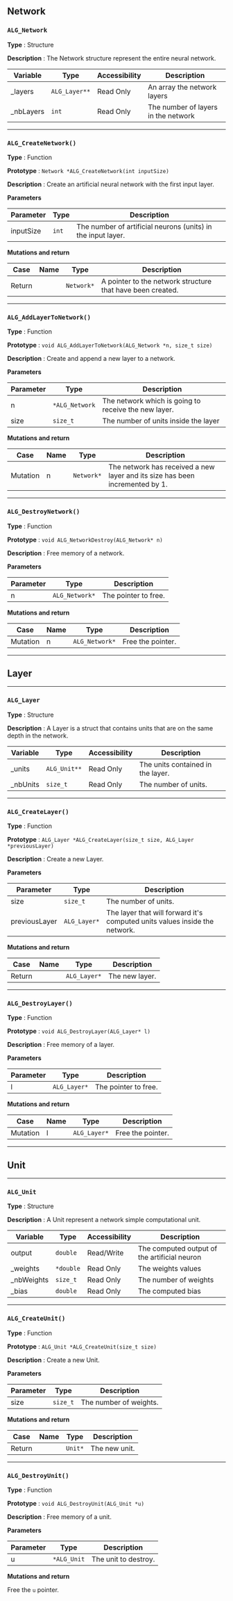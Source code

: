 ## Network

### `ALG_Network`

**Type** : Structure

**Description** : The Network structure represent the entire neural network.

| Variable  | Type          | Accessibility | Description                         |
|-----------|---------------|---------------|-------------------------------------|
| _layers   | `ALG_Layer**` | Read Only     | An array the network layers         |
| _nbLayers | `int`         | Read Only     | The number of layers in the network |

---

### `ALG_CreateNetwork()`

**Type** : Function

**Prototype** : `Network *ALG_CreateNetwork(int inputSize)`

**Description** : Create an artificial neural network with the first input layer.

**Parameters**

| Parameter    | Type     | Description                                                  |
|--------------|----------|--------------------------------------------------------------|
| inputSize    | `int`    | The number of artificial neurons (units) in the input layer. |

**Mutations and return**

| Case   | Name | Type       | Description                                                |
|--------|------|------------|------------------------------------------------------------|
| Return |      | `Network*` | A pointer to the network structure that have been created. |

---

### `ALG_AddLayerToNetwork()`

**Type** : Function

**Prototype** : `void ALG_AddLayerToNetwork(ALG_Network *n, size_t size)`

**Description** : Create and append a new layer to a network.

**Parameters**

| Parameter | Type           | Description                                          |
|-----------|----------------|------------------------------------------------------|
| n         | `*ALG_Network` | The network which is going to receive the new layer. |
| size      | `size_t`       | The number of units inside the layer                 |

**Mutations and return**

| Case     | Name | Type       | Description                                                                  |
|----------|------|------------|------------------------------------------------------------------------------|
| Mutation | n    | `Network*` | The network has received a new layer and its size has been incremented by 1. |

---

### `ALG_DestroyNetwork()`

**Type** : Function

**Prototype** : `void ALG_NetworkDestroy(ALG_Network* n)`

**Description** : Free memory of a network.

**Parameters**

| Parameter | Type           | Description          |
|-----------|----------------|----------------------|
| n         | `ALG_Network*` | The pointer to free. |

**Mutations and return**

| Case     | Name | Type           | Description       |
|----------|------|----------------|-------------------|
| Mutation | n    | `ALG_Network*` | Free the pointer. |

---

## Layer

---

### `ALG_Layer`

**Type** : Structure

**Description** : A Layer is a struct that contains units that are on the same depth in the network.

| Variable | Type         | Accessibility | Description                       |
|----------|--------------|---------------|-----------------------------------|
| _units   | `ALG_Unit**` | Read Only     | The units contained in the layer. |
| _nbUnits | `size_t`     | Read Only     | The number of units.              |

---

### `ALG_CreateLayer()`

**Type** : Function

**Prototype** : `ALG_Layer *ALG_CreateLayer(size_t size, ALG_Layer *previousLayer)`

**Description** : Create a new Layer.

**Parameters**

| Parameter     | Type         | Description                                                                |
|---------------|--------------|----------------------------------------------------------------------------|
| size          | `size_t`     | The number of units.                                                       |
| previousLayer | `ALG_Layer*` | The layer that will forward it's computed units values inside the network. |

**Mutations and return**

| Case   | Name | Type         | Description    |
|--------|------|--------------|----------------|
| Return |      | `ALG_Layer*` | The new layer. |

---

### `ALG_DestroyLayer()`

**Type** : Function

**Prototype** : `void ALG_DestroyLayer(ALG_Layer* l)`

**Description** : Free memory of a layer.

**Parameters**

| Parameter | Type         | Description          |
|-----------|--------------|----------------------|
| l         | `ALG_Layer*` | The pointer to free. |

**Mutations and return**

| Case     | Name | Type         | Description       |
|----------|------|--------------|-------------------|
| Mutation | l    | `ALG_Layer*` | Free the pointer. |

---

## Unit

---

### `ALG_Unit`

**Type** : Structure

**Description** : A Unit represent a network simple computational unit.

| Variable   | Type      | Accessibility | Description                                  |
|------------|-----------|---------------|----------------------------------------------|
| output     | `double`  | Read/Write    | The computed output of the artificial neuron |
| _weights   | `*double` | Read Only     | The weights values                           |
| _nbWeights | `size_t`  | Read Only     | The number of weights                        |
| _bias      | `double`  | Read Only     | The computed bias                            |

---

### `ALG_CreateUnit()`

**Type** : Function

**Prototype** : `ALG_Unit *ALG_CreateUnit(size_t size)`

**Description** : Create a new Unit.

**Parameters**

| Parameter | Type     | Description            |
|-----------|----------|------------------------|
| size      | `size_t` | The number of weights. |

**Mutations and return**

| Case   | Name | Type    | Description   |
|--------|------|---------|---------------|
| Return |      | `Unit*` | The new unit. |

---

### `ALG_DestroyUnit()`

**Type** : Function

**Prototype** : `void ALG_DestroyUnit(ALG_Unit *u)`

**Description** : Free memory of a unit.

**Parameters**

| Parameter | Type        | Description          |
|-----------|-------------|----------------------|
| u         | `*ALG_Unit` | The unit to destroy. |

**Mutations and return**

Free the `u` pointer.